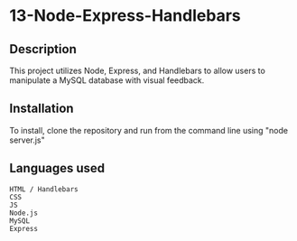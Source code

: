 # 13-Node-Express-Handlebars

## Description

This project utilizes Node, Express, and Handlebars to allow users to manipulate a MySQL database with visual feedback.


## Installation

To install, clone the repository and run from the command line using "node server.js"

## Languages used

    HTML / Handlebars
    CSS
    JS
    Node.js
    MySQL
    Express
